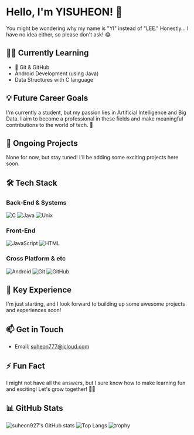 # Hello, I'm YISUHEON! 👋

You might be wondering why my name is "YI" instead of "LEE." Honestly... I have no idea either, so please don't ask! 😂

## 🧑‍💻 Currently Learning
- 🌱 Git & GitHub
- Android Development (using Java)
- Data Structures with C language

## 💡 Future Career Goals
I'm currently a student, but my passion lies in Artificial Intelligence and Big Data. I aim to become a professional in these fields and make meaningful contributions to the world of tech. 🚀

## 🎯 Ongoing Projects
None for now, but stay tuned! I'll be adding some exciting projects here soon.

## 🛠️ Tech Stack

### Back-End & Systems
![C](https://img.shields.io/badge/-C-A8B9CC?logo=C&logoColor=white&style=for-the-badge)
![Java](https://img.shields.io/badge/-Java-007396?logo=Java&logoColor=white&style=for-the-badge)
![Unix](https://img.shields.io/badge/-Unix-000000?logo=Unix&logoColor=white&style=for-the-badge)

### Front-End
![JavaScript](https://img.shields.io/badge/-JavaScript-F7DF1E?logo=JavaScript&logoColor=black&style=for-the-badge)
![HTML](https://img.shields.io/badge/-HTML-E34F26?logo=HTML5&logoColor=white&style=for-the-badge)

### Cross Platform & etc
![Android](https://img.shields.io/badge/-Android-3DDC84?logo=Android&logoColor=white&style=for-the-badge)
![Git](https://img.shields.io/badge/-Git-F05032?logo=Git&logoColor=white&style=for-the-badge)
![GitHub](https://img.shields.io/badge/-GitHub-181717?logo=GitHub&logoColor=white&style=for-the-badge)

## 🔭 Key Experience
I'm just starting, and I look forward to building up some awesome projects and experiences soon!

## 📫 Get in Touch
- Email: [suheon777@icloud.com](mailto:suheon777@icloud.com)

## ⚡ Fun Fact
I might not have all the answers, but I sure know how to make learning fun and exciting! Let's grow together! 🌱✨

## 📊 GitHub Stats
![suheon927's GitHub stats](https://github-readme-stats.vercel.app/api?username=suheon927&show_icons=true&theme=radical)
![Top Langs](https://github-readme-stats.vercel.app/api/top-langs/?username=suheon927&layout=compact&theme=radical)
![trophy](https://github-profile-trophy.vercel.app/?username=suheon927)
